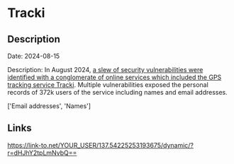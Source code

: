 # Tracki

## Description

Date: 2024-08-15

Description:
In August 2024, <a href="https://maia.crimew.gay/posts/gps-track-deez-nuts/" target="_blank" rel="noopener">a slew of security vulnerabilities were identified with a conglomerate of online services which included the GPS tracking service Tracki</a>. Multiple vulnerabilities exposed the personal records of 372k users of the service including names and email addresses.


['Email addresses', 'Names']

## Links

https://link-to.net/YOUR_USER/137.54225253193675/dynamic/?r=dHJhY2tpLmNvbQ==